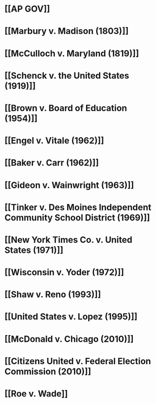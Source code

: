 # [[AP GOV]]

# [[Marbury v. Madison (1803)]]
# [[McCulloch v. Maryland (1819)]]
# [[Schenck v. the United States (1919)]]
# [[Brown v. Board of Education (1954)]]
# [[Engel v. Vitale (1962)]]
# [[Baker v. Carr (1962)]]
# [[Gideon v. Wainwright (1963)]]
# [[Tinker v. Des Moines Independent Community School District (1969)]]
# [[New York Times Co. v. United States (1971)]]
# [[Wisconsin v. Yoder (1972)]]
# [[Shaw v. Reno (1993)]]
# [[United States v. Lopez (1995)]]
# [[McDonald v. Chicago (2010)]]
# [[Citizens United v. Federal Election Commission (2010)]]
# [[Roe v. Wade]]